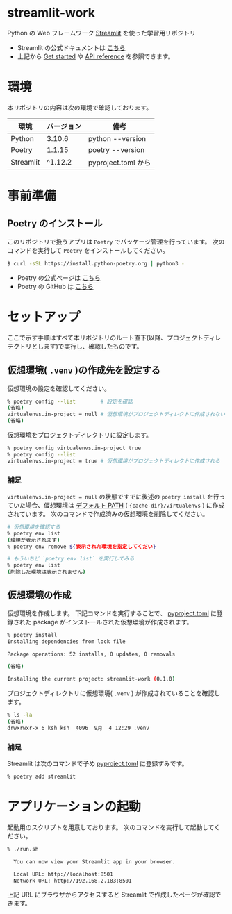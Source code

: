 # streamlit-work
Python の Web フレームワーク [Streamlit](https://streamlit.io/) を使った学習用リポジトリ

- Streamlit の公式ドキュメントは [こちら](https://docs.streamlit.io/)
- 上記から [Get started](https://docs.streamlit.io/library/get-started) や [API reference](https://docs.streamlit.io/library/api-reference) を参照できます。

# 環境
本リポジトリの内容は次の環境で確認しております。

| 環境 | バージョン | 備考 |
| ---- | ---------- | ---- |
| Python | 3.10.6 | python --version |
| Poetry | 1.1.15 | poetry --version |
| Streamlit | ^1.12.2 | pyproject.toml から | 

# 事前準備
## Poetry のインストール
このリポジトリで扱うアプリは `Poetry` でパッケージ管理を行っています。
次のコマンドを実行して `Poetry` をインストールしてください。

```bash
$ curl -sSL https://install.python-poetry.org | python3 -
```

- Poetry の公式ページは [こちら](https://python-poetry.org/)
- Poetry の GitHub は [こちら](https://github.com/python-poetry/poetry)


# セットアップ
ここで示す手順はすべて本リポジトリのルート直下(以降、プロジェクトディレテクトリとします)で実行し、確認したものです。

## 仮想環境( `.venv` )の作成先を設定する
仮想環境の設定を確認してください。

```bash
% poetry config --list        # 設定を確認
(省略)
virtualenvs.in-project = null # 仮想環境がプロジェクトディレクトに作成されない
(省略)
```

仮想環境をプロジェクトディレクトリに設定します。
```bash
% poetry config virtualenvs.in-project true
% poetry config --list
virtualenvs.in-project = true # 仮想環境がプロジェクトディレクトに作成される
```

### 補足
`virtualenvs.in-project = null` の状態ですでに後述の `poetry install` を行っていた場合、仮想環境は [デフォルト PATH](https://python-poetry.org/docs/configuration/#virtualenvspath) ( `{cache-dir}/virtualenvs` ) に作成されています。
次のコマンドで作成済みの仮想環境を削除してください。

```bash
# 仮想環境を確認する
% poetry env list
(環境が表示されます)
% poetry env remove ${表示された環境を指定してくだい}

# もういちど `poetry env list` を実行してみる
% poetry env list
(削除した環境は表示されません)
```

## 仮想環境の作成
仮想環境を作成します。
下記コマンドを実行することで、 [pyproject.toml](./pyproject.toml) に登録された package がインストールされた仮想環境が作成されます。

```bash
% poetry install
Installing dependencies from lock file

Package operations: 52 installs, 0 updates, 0 removals

(省略)

Installing the current project: streamlit-work (0.1.0)
```

プロジェクトディレクトリに仮想環境( `.venv` ) が作成されていることを確認します。
```bash
% ls -la
(省略)
drwxrwxr-x 6 ksh ksh  4096  9月  4 12:29 .venv
```

### 補足
Streamlit は次のコマンドで予め [pyproject.toml](./pyproject.toml) に登録ずみです。

```bash
% poetry add streamlit
```

# アプリケーションの起動
起動用のスクリプトを用意しております。
次のコマンドを実行して起動してください。

```bash
% ./run.sh 

  You can now view your Streamlit app in your browser.

  Local URL: http://localhost:8501
  Network URL: http://192.168.2.183:8501
```

上記 URL にブラウザからアクセスすると Streamlit で作成したページが確認できます。



